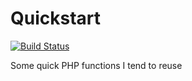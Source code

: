 # Quickstart

[![Build Status](https://travis-ci.org/richard4339/quickstart.svg?branch=master)](https://travis-ci.org/richard4339/quickstart)

Some quick PHP functions I tend to reuse